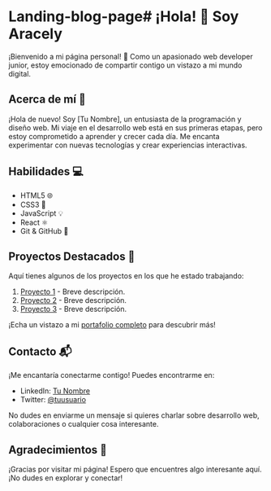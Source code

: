 # Landing-blog-page# ¡Hola! 👋 Soy Aracely

¡Bienvenido a mi página personal! 🚀 Como un apasionado web developer junior, estoy emocionado de compartir contigo un vistazo a mi mundo digital.

## Acerca de mí 🌟

¡Hola de nuevo! Soy [Tu Nombre], un entusiasta de la programación y diseño web. Mi viaje en el desarrollo web está en sus primeras etapas, pero estoy comprometido a aprender y crecer cada día. Me encanta experimentar con nuevas tecnologías y crear experiencias interactivas.

## Habilidades 💻

- HTML5 🌐
- CSS3 🎨
- JavaScript 💡
- React ⚛️
- Git & GitHub 🔄

## Proyectos Destacados 🚀

Aquí tienes algunos de los proyectos en los que he estado trabajando:

1. [Proyecto 1](enlace-al-proyecto-1) - Breve descripción.
2. [Proyecto 2](enlace-al-proyecto-2) - Breve descripción.
3. [Proyecto 3](enlace-al-proyecto-3) - Breve descripción.

¡Echa un vistazo a mi [portafolio completo](enlace-al-portafolio) para descubrir más!

## Contacto 📬

¡Me encantaría conectarme contigo! Puedes encontrarme en:

- LinkedIn: [Tu Nombre](enlace-a-tu-linkedin)
- Twitter: [@tuusuario](enlace-a-tu-twitter)

No dudes en enviarme un mensaje si quieres charlar sobre desarrollo web, colaboraciones o cualquier cosa interesante.

## Agradecimientos 💙

¡Gracias por visitar mi página! Espero que encuentres algo interesante aquí. ¡No dudes en explorar y conectar!

